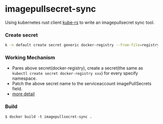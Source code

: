 # imagepullsecret-sync
Using kubernetes rust client [kube-rs](https://github.com/clux/kube-rs) to write an imagepullsecret sync tool.

### Create secret
```bash
k -n default create secret generic docker-registry --from-file=registry_secrets=registry_secrets.yaml --dry-run -o yaml | kubectl apply -f -
```
### Working Mechanism
* Pares above secret(docker-registry), create a secret(the same as `kubectl create secret docker-registry xxx`) for every specify namespace.
* Patch the above secret name to the serviceaccount imagePullSecrets field.
* [more detail](https://kubernetes.io/docs/concepts/containers/images/) 

### Build
```
$ docker build -t imagepullsecret-sync .
```
